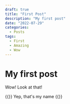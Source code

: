 ```yaml
---
draft: true
title: "First Post"
description: "My first post"
date: "2022-07-29"
categories:
  - Posts
tags:
  - First
  - Amazing
  - Wow
---
```


# My first post

Wow! Look at that!

{{<introduction name="Bob">}}
Yep, that's my name
{{</introduction>}}
